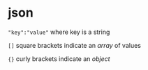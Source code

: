 # json

`"key":"value"` where key is a string

`[]` square brackets indicate an *array* of values

`{}` curly brackets indicate an *object*

